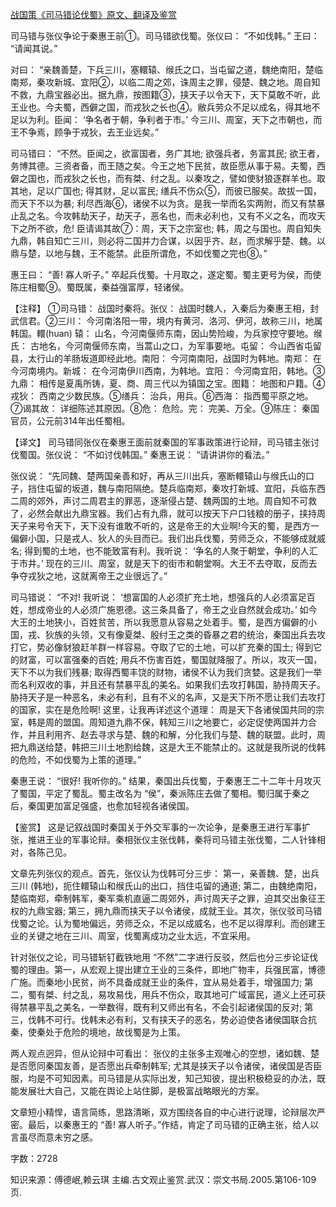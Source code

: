 [战国策《司马错论伐蜀》原文、翻译及鉴赏](https://www.vrrw.net/wx/14033.html)

司马错与张仪争论于秦惠王前①。司马错欲伐蜀。张仪曰： “不如伐韩。” 王曰： “请闻其说。”

对曰： “亲魏善楚，下兵三川，塞轘辕、缑氏之口，当屯留之道，魏绝南阳，楚临南郑，秦攻新城、宜阳②，以临二周之郊，诛周主之罪，侵楚、魏之地。周自知不救，九鼎宝器必出。据九鼎，按图籍③，挟天子以令天下，天下莫敢不听，此王业也。今夫蜀，西僻之国，而戎狄之长也④。敝兵劳众不足以成名，得其地不足以为利。臣闻： ‘争名者于朝，争利者于市。’ 今三川、周室，天下之市朝也，而王不争焉，顾争于戎狄，去王业远矣。”

司马错曰： “不然。臣闻之，欲富国者，务广其地; 欲强兵者，务富其民; 欲王者，务博其德。三资者备，而王随之矣。今王之地下民贫，故臣愿从事于易。夫蜀，西僻之国也，而戎狄之长也，而有桀、纣之乱。以秦攻之，譬如使豺狼逐群羊也。取其地，足以广国也; 得其财，足以富民; 缮兵不伤众⑤，而彼已服矣。故拔一国，而天下不以为暴; 利尽西海⑥，诸侯不以为贪。是我一举而名实两附，而又有禁暴止乱之名。今攻韩劫天子，劫天子，恶名也，而未必利也，又有不义之名，而攻天下之所不欲，危! 臣请谒其故⑦：周，天下之宗室也; 韩，周之与国也。周自知失九鼎，韩自知亡三川，则必将二国并力合谋，以因乎齐、赵，而求解乎楚、魏。以鼎与楚，以地与魏，王不能禁。此臣所谓危，不如伐蜀之完也⑧。”

惠王曰： “善! 寡人听子。” 卒起兵伐蜀。十月取之，遂定蜀。蜀主更号为侯，而使陈庄相蜀⑨。蜀既属，秦益强富厚，轻诸侯。



【注释】 ①司马错： 战国时秦将。张仪： 战国时魏人，入秦后为秦惠王相，封武信君。②三川： 今河南洛阳一带，境内有黄河、洛河、伊河，故称三川，地属韩国。轘(huan) 辕： 山名，今河南偃师东南，因山势险峻，为兵家控守要地。缑氏： 古地名，今河南偃师东南，当蒿山之口，为军事要地。屯留： 今山西省屯留县，太行山的羊肠坂道即经此地。南阳： 今河南南阳，战国时为韩地。南郑： 在今河南境内。新城： 在今河南伊川西南，为韩地。宜阳： 今河南宜阳，韩地。③九鼎： 相传是夏禹所铸，夏、商、周三代以为镇国之宝。图籍： 地图和户籍。④戎狄： 西南之少数民族。⑤缮兵： 治兵，用兵。⑥西海： 指西蜀平原之地。⑦谒其故： 详细陈述其原因。⑧危： 危险。完： 完美、万全。⑨陈庄： 秦国官员，公元前314年出任蜀相。

【译文】 司马错同张仪在秦惠王面前就秦国的军事政策进行论辩，司马错主张讨伐蜀国。张仪说： “不如讨伐韩国。” 秦惠王说： “请讲讲你的看法。”

张仪说： “先同魏、楚两国亲善和好，再从三川出兵，塞断轘辕山与缑氏山的口子，挡住屯留的坂道，魏与南阳隔绝。楚兵临南郑，秦攻打新城、宜阳，兵临东西二周的郊外，声讨二周君主的罪恶，逐渐侵占楚、魏两国的土地。周自知不可救了，必然会献出九鼎宝器。我们占有九鼎，就可以按天下户口钱粮的册子，挟持周天子来号令天下，天下没有谁敢不听的，这是帝王的大业啊!今天的蜀，是西方一偏僻小国，只是戎人、狄人的头目而已。我们出兵伐蜀，劳师乏众，不能够成就威名; 得到蜀的土地，也不能致富有利。我听说： ‘争名的人聚于朝堂，争利的人汇于市井。’ 现在的三川、周室，就是天下的街市和朝堂啊。大王不去夺取，反而去争夺戎狄之地，这就离帝王之业很远了。”

司马错说： “不对! 我听说： ‘想富国的人必须扩充土地，想强兵的人必须富足百姓，想成帝业的人必须广施恩德。这三条具备了，帝王之业自然就会成功。’ 如今大王的土地狭小，百姓贫苦，所以我愿意从容易之处着手。蜀，是西方偏僻的小国，戎、狄族的头领，又有像夏桀、殷纣王之类的昏暴之君的统治，秦国出兵去攻打它，势必像豺狼赶羊群一样容易。夺取了它的土地，可以扩充秦的国土; 得到它的财富，可以富强秦的百姓; 用兵不伤害百姓，蜀国就降服了。所以，攻灭一国，天下不以为我们残暴; 取得西蜀丰饶的财物，诸侯不认为我们贪婪。这是我们一举而名利双收的事，并且还有禁暴平乱的美名。如果我们去攻打韩国，胁持周天子。胁持天子是一种恶名，未必有利，且有不义的名声，又是天下所不愿让我们去攻打的国家，实在是危险啊! 这里，让我再详述这个道理： 周是天下各诸侯国共同的宗室，韩是周的盟国。周知道九鼎不保，韩知三川之地要亡，必定促使两国并力合作，并且利用齐、赵去寻求与楚、魏的和解，分化我们与楚、魏的联盟。此时，周把九鼎送给楚，韩把三川土地割给魏，这是大王不能禁止的。这就是我所说的伐韩的危险，不如伐蜀为上策的道理。”

秦惠王说： “很好! 我听你的。” 结果，秦国出兵伐蜀，于秦惠王二十二年十月攻灭了蜀国，平定了蜀乱。蜀主改名为 “侯”，秦派陈庄去做了蜀相。蜀归属于秦之后，秦国更加富足强盛，也愈加轻视各诸侯国。

【鉴赏】 这是记叙战国时秦国关于外交军事的一次论争，是秦惠王进行军事扩张，推进王业的军事论辩。秦相张仪主张伐韩，秦将司马错主张伐蜀，二人针锋相对，各陈己见。

文章先列张仪的观点。首先，张仪认为伐韩可分三步： 第一，亲善魏、楚，出兵三川 (韩地)，扼住轘辕山和缑氏山的出口，挡住屯留的通道; 第二，由魏绝南阳，楚临南郑，牵制韩军，秦军乘机直逼二周郊外，声讨周天子之罪，迫其交出象征王权的九鼎宝器; 第三，拥九鼎而挟天子以令诸侯，成就王业。其次，张仪驳司马错伐蜀之论。认为蜀地偏远，劳师乏众，不足以成威名，也不足以得厚利。而创建王业的关键之地在三川、周室，伐蜀离成功之业太远，不宜采用。

针对张仪之论，司马错斩钉截铁地用 “不然”二字进行反驳，然后也分三步论证伐蜀的理由。第一，从宏观上提出建立王业的三条件，即地广物丰，兵强民富，博德广施。而秦地小民贫，尚不具备成就王业的条件，宜从易处着手，增强国力; 第二，蜀有桀、纣之乱，易攻易伐，用兵不伤众，取其地可广域富民，道义上还可获得禁暴平乱之美名，一举数得，既有利又师出有名，不会引起诸侯国的反对; 第三，伐韩不可行。伐韩未必有利，又有挟天子的恶名，势必迫使各诸侯国联合抗秦，使秦处于危险的境地，故伐蜀是为上策。

两人观点迥异，但从论辩中可看出： 张仪的主张多主观唯心的空想，诸如魏、楚是否愿同秦国友善，是否愿出兵牵制韩军; 尤其是挟天子以令诸侯，诸侯国是否臣服，均是不可知因素。司马错是从实际出发，知己知彼，提出积极稳妥的办法，既能发展壮大自己，又能在舆论上站住脚，是极富战略眼光的方案。

文章短小精悍，语言简练，思路清晰，双方围绕各自的中心进行说理，论辩层次严密。最后，以秦惠王的 “善! 寡人听子。”作结，肯定了司马错的正确主张，给人以言虽尽而意未穷之感。

字数：2728

知识来源：傅德岷,赖云琪 主编.古文观止鉴赏.武汉：崇文书局.2005.第106-109页.

